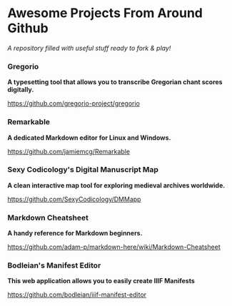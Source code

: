 # Awesome Projects From Around Github
_A repository filled with useful stuff ready to fork & play!_

### Gregorio
__A typesetting tool that allows you to transcribe Gregorian chant scores digitally.__

https://github.com/gregorio-project/gregorio

### Remarkable
__A dedicated Markdown editor for Linux and Windows.__

https://github.com/jamiemcg/Remarkable

### Sexy Codicology's Digital Manuscript Map
__A clean interactive map tool for exploring medieval archives worldwide.__

https://github.com/SexyCodicology/DMMapp

### Markdown Cheatsheet
__A handy reference for Markdown beginners.__

https://github.com/adam-p/markdown-here/wiki/Markdown-Cheatsheet

### Bodleian's Manifest Editor
__This web application allows you to easily create IIIF Manifests__

https://github.com/bodleian/iiif-manifest-editor
